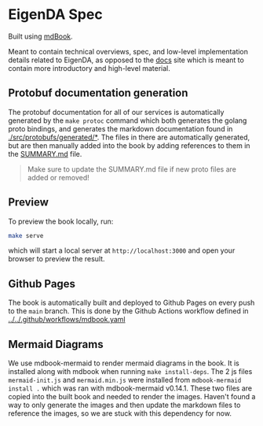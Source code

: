 # EigenDA Spec

Built using [mdBook](https://rust-lang.github.io/mdBook/index.html).

Meant to contain technical overviews, spec, and low-level implementation details related to EigenDA, as opposed to the [docs](https://docs.eigenda.xyz/) site which is meant to contain more introductory and high-level material.

## Protobuf documentation generation

The protobuf documentation for all of our services is automatically generated by the `make protoc` command which both generates the golang proto bindings, and generates the markdown documentation found in [./src/protobufs/generated/*](./src/protobufs/generated/). The files in there are automatically generated, but are then manually added into the book by adding references to them in the [SUMMARY.md](./src/SUMMARY.md) file.

> Make sure to update the SUMMARY.md file if new proto files are added or removed!

## Preview

To preview the book locally, run:

```bash
make serve
```

which will start a local server at `http://localhost:3000` and open your browser to preview the result.

## Github Pages

The book is automatically built and deployed to Github Pages on every push to the `main` branch.
This is done by the Github Actions workflow defined in [../../.github/workflows/mdbook.yaml](../../.github/workflows/mdbook.yaml)

## Mermaid Diagrams

We use mdbook-mermaid to render mermaid diagrams in the book. It is installed along with mdbook when running `make install-deps`. The 2 js files `mermaid-init.js` and `mermaid.min.js` were installed from `mdbook-mermaid install .` which was ran with mdbook-mermaid v0.14.1. These two files are copied into the built book and needed to render the images. Haven't found a way to only generate the images and then update the markdown files to reference the images, so we are stuck with this dependency for now.